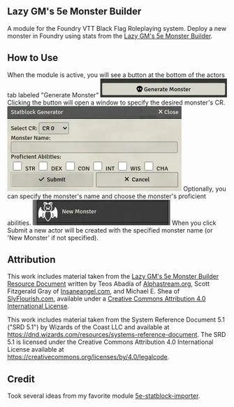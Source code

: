 ## Lazy GM's 5e Monster Builder
A module for the Foundry VTT Black Flag Roleplaying system.
Deploy a new monster in Foundry using stats from the [Lazy GM's 5e Monster Builder](https://slyflourish.com/lazy_5e_monster_building_resource_document.html).

## How to Use
When the module is active, you will see a button at the bottom of the actors tab labeled "Generate Monster"
![Image1](images/readme_image_1.webp)
Clicking the button will open a window to specify the desired monster's CR.
![Image2](images/readme_image_2.webp)
Optionally, you can specify the monster's name and choose the monster's proficient abilities.
![Image3](images/readme_image_3.webp)
When you click Submit a new actor will be created with the specified monster name (or 'New Monster' if not specified).

## Attribution

This work includes material taken from the [Lazy GM's 5e Monster Builder Resource Document](https://slyflourish.com/lazy_5e_monster_building_resource_document.html) written by Teos Abadía of [Alphastream.org](https://alphastream.org/), Scott Fitzgerald Gray of [Insaneangel.com](https://insaneangel.com/), and Michael E. Shea of [SlyFlourish.com](https://slyflourish.com/), available under a [Creative Commons Attribution 4.0 International License](http://creativecommons.org/licenses/by/4.0/).

This work includes material taken from the System Reference Document 5.1 ("SRD 5.1") by Wizards of the Coast LLC and available at https://dnd.wizards.com/resources/systems-reference-document. The SRD 5.1 is licensed under the Creative Commons Attribution 4.0 International License available at https://creativecommons.org/licenses/by/4.0/legalcode.

## Credit

Took several ideas from my favorite module [5e-statblock-importer](https://github.com/jbhaywood/5e-statblock-importer/tree/main).